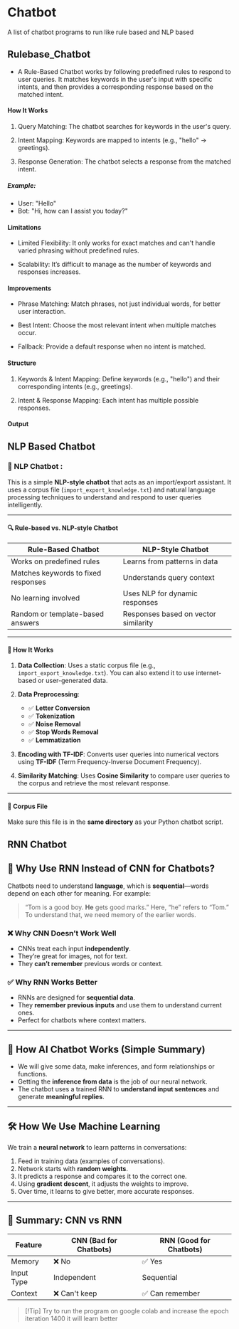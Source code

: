 # Chatbot
A list of chatbot programs to run like rule based and NLP based
## Rulebase_Chatbot
- A Rule-Based Chatbot works by following predefined rules to respond to user queries. It matches keywords in the user's input with specific intents, and then provides a corresponding response based on the matched intent.

#### How It Works
1. Query Matching: The chatbot searches for keywords in the user's query.

2. Intent Mapping: Keywords are mapped to intents (e.g., "hello" → greetings).

3. Response Generation: The chatbot selects a response from the matched intent.

##### Example:
- User: "Hello"
- Bot: "Hi, how can I assist you today?"


#### Limitations
- Limited Flexibility: It only works for exact matches and can't handle varied phrasing without predefined rules.

- Scalability: It’s difficult to manage as the number of keywords and responses increases.

#### Improvements
- Phrase Matching: Match phrases, not just individual words, for better user interaction.

- Best Intent: Choose the most relevant intent when multiple matches occur.

- Fallback: Provide a default response when no intent is matched.

#### Structure
1. Keywords & Intent Mapping: Define keywords (e.g., "hello") and their corresponding intents (e.g., greetings).

2. Intent & Response Mapping: Each intent has multiple possible responses.
#### Output


## NLP Based Chatbot
### 🤖 NLP Chatbot :
This is a simple **NLP-style chatbot** that acts as an import/export assistant. It uses a corpus file (`import_export_knowledge.txt`) and natural language processing techniques to understand and respond to user queries intelligently.

---

#### 🔍 Rule-based vs. NLP-style Chatbot

| Rule-Based Chatbot | NLP-Style Chatbot |
|--------------------|------------------|
| Works on predefined rules | Learns from patterns in data |
| Matches keywords to fixed responses | Understands query context |
| No learning involved | Uses NLP for dynamic responses |
| Random or template-based answers | Responses based on vector similarity |

---

#### 🧠 How It Works

1. **Data Collection**: Uses a static corpus file (e.g., `import_export_knowledge.txt`). You can also extend it to use internet-based or user-generated data.
2. **Data Preprocessing**:
   - ✅ **Letter Conversion**
   - ✅ **Tokenization**
   - ✅ **Noise Removal**
   - ✅ **Stop Words Removal**
   - ✅ **Lemmatization**

3. **Encoding with TF-IDF**: Converts user queries into numerical vectors using **TF-IDF** (Term Frequency-Inverse Document Frequency).
4. **Similarity Matching**: Uses **Cosine Similarity** to compare user queries to the corpus and retrieve the most relevant response.

---

#### 📄 Corpus File
Make sure this file is in the **same directory** as your Python chatbot script.

## RNN Chatbot
## 🤖 Why Use RNN Instead of CNN for Chatbots?

Chatbots need to understand **language**, which is **sequential**—words depend on each other for meaning. For example:

> “Tom is a good boy. **He** gets good marks.”
Here, “he” refers to “Tom.” To understand that, we need memory of the earlier words.

### ❌ Why CNN Doesn’t Work Well
- CNNs treat each input **independently**.
- They’re great for images, not for text.
- They **can’t remember** previous words or context.

### ✅ Why RNN Works Better
- RNNs are designed for **sequential data**.
- They **remember previous inputs** and use them to understand current ones.
- Perfect for chatbots where context matters.

---

## 🧠 How AI Chatbot Works (Simple Summary)

- We will give some data, make inferences, and form relationships or functions.
- Getting the **inference from data** is the job of our neural network.
- The chatbot uses a trained RNN to **understand input sentences** and generate **meaningful replies**.

---

## 🛠️ How We Use Machine Learning

We train a **neural network** to learn patterns in conversations:

1. Feed in training data (examples of conversations).
2. Network starts with **random weights**.
3. It predicts a response and compares it to the correct one.
4. Using **gradient descent**, it adjusts the weights to improve.
5. Over time, it learns to give better, more accurate responses.

---

## 🔁 Summary: CNN vs RNN

| Feature     | CNN (Bad for Chatbots) | RNN (Good for Chatbots) |
|-------------|------------------------|--------------------------|
| Memory      | ❌ No                  | ✅ Yes                   |
| Input Type  | Independent            | Sequential               |
| Context     | ❌ Can't keep          | ✅ Can remember          |
>[!Tip] Try to run the program on google colab and increase the epoch iteration 1400 it will learn better

